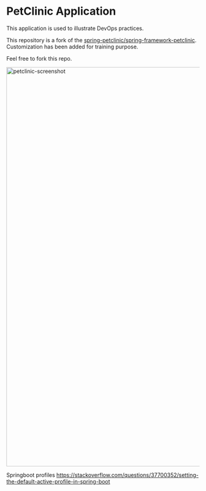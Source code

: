 # PetClinic Application

This application is used to illustrate DevOps practices.

This repository is a fork of the [spring-petclinic/spring-framework-petclinic](https://github.com/spring-petclinic/spring-framework-petclinic).
Customization has been added for training purpose.

Feel free to fork this repo.

<img width="1042" alt="petclinic-screenshot" src="https://cloud.githubusercontent.com/assets/838318/19727082/2aee6d6c-9b8e-11e6-81fe-e889a5ddfded.png">

Springboot profiles
https://stackoverflow.com/questions/37700352/setting-the-default-active-profile-in-spring-boot